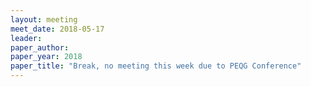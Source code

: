 ```yaml
---
layout: meeting
meet_date: 2018-05-17
leader:
paper_author:
paper_year: 2018
paper_title: "Break, no meeting this week due to PEQG Conference"
---
```

